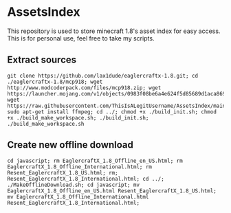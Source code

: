 # AssetsIndex
This repository is used to store minecraft 1.8's asset index for easy access. This is for personal use, feel free to take my scripts.

## Extract sources

```
git clone https://github.com/lax1dude/eaglercraftx-1.8.git; cd ./eaglercraftx-1.8/mcp918; wget http://www.modcoderpack.com/files/mcp918.zip; wget https://launcher.mojang.com/v1/objects/0983f08be6a4e624f5d85689d1aca869ed99c738/client.jar; wget https://raw.githubusercontent.com/ThisIsALegitUsername/AssetsIndex/main/1.8.json; sudo apt-get install ffmpeg; cd ../; chmod +x ./build_init.sh; chmod +x ./build_make_workspace.sh; ./build_init.sh; ./build_make_workspace.sh
```

## Create new offline download

```
cd javascript; rm EaglercraftX_1.8_Offline_en_US.html; rm EaglercraftX_1.8_Offline_International.html; rm Resent_EaglercraftX_1.8_US.html; rm; Resent_EaglercraftX_1.8_International.html; cd ../; ./MakeOfflineDownload.sh; cd javascript; mv EaglercraftX_1.8_Offline_en_US.html Resent_EaglercraftX_1.8_US.html; mv EaglercraftX_1.8_Offline_International.html Resent_EaglercraftX_1.8_International.html;
```
